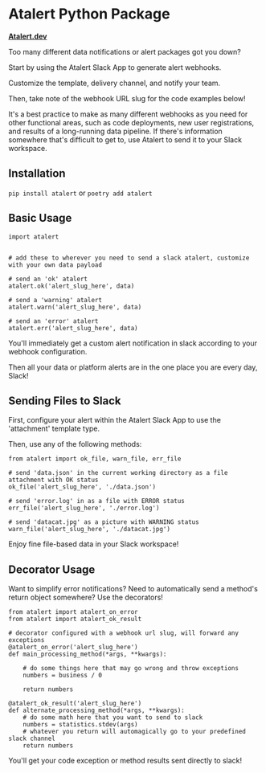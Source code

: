 # Atalert Python Package

**[Atalert.dev](atalert.dev)**

Too many different data notifications or alert packages got you down?

Start by using the Atalert Slack App to generate alert webhooks.

Customize the template, delivery channel, and notify your team.

Then, take note of the webhook URL slug for the code examples below!

It's a best practice to make as many different webhooks as you need for other functional areas, such as code deployments, new user registrations, and results of a long-running data pipeline. If there's information somewhere that's difficult to get to, use Atalert to send it to your Slack workspace.


## Installation

`pip install atalert` or `poetry add atalert`


## Basic Usage

```
import atalert


# add these to wherever you need to send a slack atalert, customize with your own data payload

# send an 'ok' atalert
atalert.ok('alert_slug_here', data)

# send a 'warning' atalert
atalert.warn('alert_slug_here', data)

# send an 'error' atalert
atalert.err('alert_slug_here', data)

```

You'll immediately get a custom alert notification in slack according to your webhook configuration. 

Then all your data or platform alerts are in the one place you are every day, Slack!


## Sending Files to Slack

First, configure your alert within the Atalert Slack App to use the 'attachment' template type.

Then, use any of the following methods:

```
from atalert import ok_file, warn_file, err_file

# send 'data.json' in the current working directory as a file attachment with OK status
ok_file('alert_slug_here', './data.json')

# send 'error.log' in as a file with ERROR status
err_file('alert_slug_here', './error.log')

# send 'datacat.jpg' as a picture with WARNING status
warn_file('alert_slug_here', './datacat.jpg')

```

Enjoy fine file-based data in your Slack workspace!


## Decorator Usage

Want to simplify error notifications? Need to automatically send a method's return object somewhere? Use the decorators!

```
from atalert import atalert_on_error
from atalert import atalert_ok_result

# decorator configured with a webhook url slug, will forward any exceptions
@atalert_on_error('alert_slug_here')
def main_processing_method(*args, **kwargs):

	# do some things here that may go wrong and throw exceptions
	numbers = business / 0

	return numbers

@atalert_ok_result('alert_slug_here')
def alternate_processing_method(*args, **kwargs):
	# do some math here that you want to send to slack
	numbers = statistics.stdev(args)
	# whatever you return will automagically go to your predefined slack channel
	return numbers 

```

You'll get your code exception or method results sent directly to slack!

